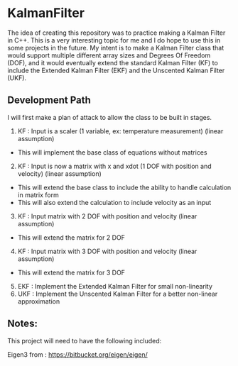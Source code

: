# KalmanFilter

The idea of creating this repository was to practice making a Kalman Filter in C++. This is a very interesting topic for me and I do hope to use this in some projects in the future. My intent is to make a Kalman Filter class that would support multiple different array sizes and Degrees Of Freedom (DOF), and it would eventually extend the standard Kalman Filter (KF) to include the Extended Kalman Filter (EKF) and the Unscented Kalman Filter (UKF). 

## Development Path

I will first make a plan of attack to allow the class to be built in stages. 

1. KF : Input is a scaler (1 variable, ex: temperature measurement) (linear assumption)
  * This will implement the base class of equations without matrices
2. KF : Input is now a matrix with x and xdot (1 DOF with position and velocity) (linear assumption)
  * This will extend the base class to include the ability to handle calculation in matrix form
  * This will also extend the calculation to include velocity as an input
3. KF : Input matrix with 2 DOF with position and velocity (linear assumption)
  * This will extend the matrix for 2 DOF
4. KF : Input matrix with 3 DOF with position and velocity (linear assumption)
  * This will extend the matrix for 3 DOF
5. EKF : Implement the Extended Kalman Filter for small non-linearity  
6. UKF : Implement the Unscented Kalman Filter for a better non-linear approximation





## Notes:

This project will need to have the following included:

Eigen3 from : https://bitbucket.org/eigen/eigen/
